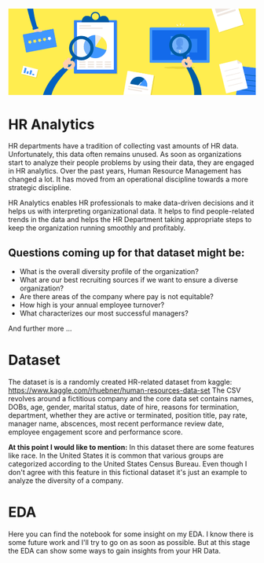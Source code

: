 ![](https://github.com/Ela-Bo/HR_Dataset_Exploratory_Data_Analysis/blob/main/ImageHeader.png)

# HR Analytics

HR departments have a tradition of collecting vast amounts of HR data. Unfortunately, this data often remains unused. As soon as organizations start to analyze their people problems by using their data, they are engaged in HR analytics. Over the past years, Human Resource Management has changed a lot. It has moved from an operational discipline towards a more strategic discipline.

HR Analytics enables HR professionals to make data-driven decisions and it helps us with interpreting organizational data. It helps to find people-related trends in the data and helps the HR Department taking appropriate steps to keep the organization running smoothly and profitably.

## Questions coming up for that dataset might be:

* What is the overall diversity profile of the organization?
* What are our best recruiting sources if we want to ensure a diverse organization?
* Are there areas of the company where pay is not equitable?
* How high is your annual employee turnover?
* What characterizes our most successful managers?

And further more ...

# Dataset

The dataset is is a randomly created HR-related dataset from kaggle: https://www.kaggle.com/rhuebner/human-resources-data-set The CSV revolves around a fictitious company and the core data set contains names, DOBs, age, gender, marital status, date of hire, reasons for termination, department, whether they are active or terminated, position title, pay rate, manager name, abscences, most recent performance review date, employee engagement score and performance score.

**At this point I would like to mention:** In this dataset there are some features like race. In the United States it is common that various groups are categorized according to the United States Census Bureau. Even though I don't agree with this feature in this fictional dataset it's just an example to analyze the diversity of a company. 

# EDA 

Here you can find the notebook for some insight on my EDA. I know there is some future work and I'll try to go on as soon as possible. But at this stage the EDA can show some ways to gain insights from your HR Data.
